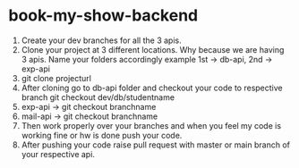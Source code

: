 # book-my-show-backend


1. Create your dev branches for all the 3 apis.
2. Clone your project at 3 different locations. Why because we are having 3 apis. Name your folders accordingly example 1st -> db-api, 2nd -> exp-api
3. git clone projecturl
4. After cloning go to db-api folder and checkout your code to respective branch git checkout dev/db/studentname
5. exp-api -> git checkout branchname
6. mail-api -> git checkout branchname
7. Then work properly over your branches and when you feel my code is working fine or hw is done push your code.
8. After pushing your code raise pull request with master or main branch of your respective api. 
